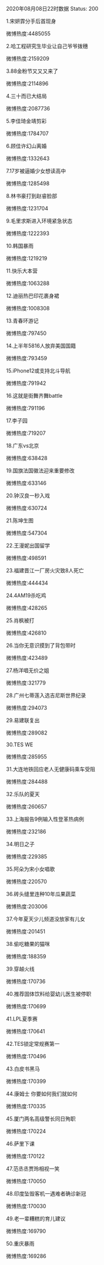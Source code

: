 2020年08月08日22时数据
Status: 200

1.宋妍霏分手后首现身

微博热度:4485055

2.哈工程研究生毕业让自己爷爷拨穗

微博热度:2159209

3.88金粉节又又又来了

微博热度:2114896

4.三十而已大结局

微博热度:2087736

5.李佳琦金靖剪彩

微博热度:1784707

6.顾佳许幻山离婚

微博热度:1332643

7.17岁被逼婚少女想读高中

微博热度:1285498

8.林书豪打到赵睿脸部

微博热度:1231704

9.毛里求斯进入环境紧急状态

微博热度:1222393

10.韩国暴雨

微博热度:1219219

11.快乐大本营

微博热度:1063288

12.迪丽热巴印花裹身裙

微博热度:1008308

13.青春环游记

微博热度:797450

14.上半年5816人放弃美国国籍

微博热度:793459

15.iPhone12或支持北斗导航

微博热度:791942

16.这就是街舞齐舞battle

微博热度:791196

17.李子园

微博热度:719207

18.广东vs北京

微博热度:638428

19.国旗法国徽法迎来重要修改

微博热度:633146

20.钟汉良一秒入戏

微博热度:630724

21.陈坤生图

微博热度:547304

22.王漫妮出国留学

微博热度:498591

23.福建晋江一厂房火灾致8人死亡

微博热度:444434

24.4AM19杀吃鸡

微博热度:428265

25.肖枫被打

微博热度:426810

26.当你无意识摸到了背包带时

微博热度:423489

27.杨洋唱无价之姐

微博热度:321779

28.广州七蒂莲入选吉尼斯世界纪录

微博热度:294073

29.易建联复出

微博热度:289082

30.TES WE

微博热度:285955

31.大连地铁回应老人无健康码乘车受阻

微博热度:284488

32.乐队的夏天

微博热度:260657

33.上海报告9例输入性登革热病例

微博热度:232186

34.明日之子

微博热度:229385

35.阿朵为宋小女唱歌

微博热度:220570

36.砖头缝里连种10年瓜果蔬菜

微博热度:203006

37.今年夏天少儿频道没放家有儿女

微博热度:201451

38.偷吃糖果的猫咪

微博热度:188359

39.穿越火线

微博热度:170736

40.推荐固体饮料给婴幼儿医生被停职

微博热度:170699

41.LPL夏季赛

微博热度:170641

42.TES锁定常规赛第一

微博热度:170496

43.白皮书黑马

微博热度:170399

44.康姆士 你要如何我们就如何

微博热度:170335

45.厦门两名高级警长同日殉职

微博热度:170224

46.萨里下课

微博热度:170122

47.范丞丞贾玲相视一笑

微博热度:170050

48.印度坠毁客机一遇难者确诊新冠

微博热度:170030

49.老一辈糟糕的育儿建议

微博热度:169790

50.重庆暴雨

微博热度:169286

